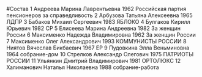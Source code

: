 #Состав
1 Андреева Марина Лаврентьевна 1962 Российская партия пенсионеров за справедливость
2 Арбузова Татьяна Алексеевна 1965 ЛДПР
3 Бабаков Михаил Сергеевич 1983 ЯБЛОКО
4 Булгаков Кирилл Юрьевич 1982 СР
5 Елисеева Марина Андреевна 1982 За женщин России
6 Максименко Надежда Владимировна 1962 За женщин России
7 Максименко Олег Александрович 1993 КОММУНИСТЫ РОССИИ
8 Ниятов Вячеслав Бикбаевич 1967 ЕР
9 Пудовкина Элла Веньминовна 1964 собрание-дом
10 Стрелков Александр Олегович 1975 ПАТРИОТЫ РОССИИ
11 Ульянкин Дмитрий Владимирович 1981 ОРТОЛЮКС
12 Халиманович Наталья Николаевна 1988 собрание-работа
